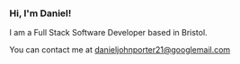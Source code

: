 ### Hi, I'm Daniel!

I am a Full Stack Software Developer based in Bristol. 

You can contact me at danieljohnporter21@googlemail.com

